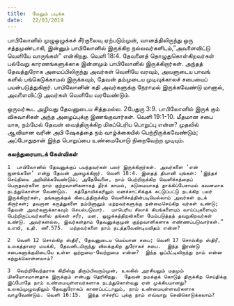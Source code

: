 ```yaml
---
title:  மேலும் படிக்க
date:   22/03/2019
---
```


பாபிலோனில் முழுஒழுக்கச் சீர்குலைவு ஏற்படும்முன், வானத்திலிருந்து ஒரு சத்தமுண்டாகி, இன்னும் பாபிலோனில் இருக்கிற நல்லவர்களிடம்,”அவளைவிட்டு வெளியே வாருங்கள்” என்கிறது. வெளி 18:4.  தேவனைத் தொழுதுகொள்கிறவர்கள் பல்வேறு காரணங்களுக்காக இன்னமும் பாபிலோனில் இருக்கிறார்கள்.  அந்தத் தேவத்துரோக அமைப்பிலிருந்து அவர்கள் வெளியே வரவும், அவளுடைய பாவங் களில் பங்கெடுக்காமல் இருக்கவும், தேவன் தம்முடைய முடிவுக்காலச் சபையைப் பயன்படுத்துகிறார்.  பாபிலோனின் கதி அவர்களுக்கு நேராமல் இருக்கவேண்டு மானால், அவளைவிட்டு அவர்கள் வெளியே வரவேண்டும்.

ஒருவர்கூட அழிவது தேவனுடைய சித்தமல்ல. 2பேதுரு 3:9.  பாபிலோனில் இருக் கும் விசுவாசிகள் அந்த அழைப்புக்கு இணங்குவார்கள். வெளி 19:1-10.  மீதமான சபை யாக, நம்மேல் தேவன் வைத்திருக்கிற மிகப்பெரிய பொறுப்பு என்ன?  முதலில் ஆவியான வரின் அபி ஷேகத்தை நம் வாழ்க்கையில் பெற்றிருக்கவேண்டும்; அப்போதுதான் இந்த பொறுப்பை உண்மையோடு நிறைவேற்ற முடியும்.

**கலந்துரையாடக் கேள்விகள்**

`1	பாபிலோனில் தேவனுக்குப் பயந்தவர்கள் பலர் இருக்கிறார்கள். அவர்களை ‘என் ஜனங்களே’ என்று தேவன் அழைக்கிறார். வெளி 18:4. இதைத் தியானி யுங்கள்: ‘இந்தச் செய்தியை அறிவிக்கவேண்டும்; அதேவேளை, நாம் பெற்றிருக்கிற வெளிச்சத்தைப் பெறாதவர்களை நாம் குற்றவாளிகளாகத் தீர்க் காமல், கடுமையாகத் தாக்கிப்பேசாமல் கவனமாக நடந்துகொள்ள வேண்டும்.  கத்தோலிக்கரிலும் மனச்சாட்சிக்குக் கட்டுப்பட்டு நடக்கிற பலர் இருக்கிறார்கள், தங்களுக்குக் கிடைத்திருக்கிற வெளிச்சத்தின்படியெல்லாம் அவர்கள் நடக் கிறார்கள்; தவறான கருத்துகளை நம்பினாலும் மற்றவர்களுக்கு நன்மைசெய்கிற வர்கள் உண்டு; தேவன் அவர்களுக்காகவும் செயல்படுவார்.  மாபெரிய சிலாக் கியங்களையும் வாய்ப்புகளையும் பெற்றிருப்பவர்களில் தங்கள் சரீர, மன, ஒழுக்கத்திறன்களை மேம்படுத்தத் தவறுகிறவர்கள் உண்டு. அவர்களல்ல, இவர்கள்தாம் தேவனுக்குமுன் குற்றவாளிகளாக எண்ணப்படுவார்கள்.” உஎஙி, உதி. ணீ.575.  மற்றவர்களை நாம் நடத்தவேண்டியவிதம் என்ன?`

`2	வெளி 12 சொல்கிற ஸ்திரீ, தேவனுடைய மெய்யான சபை; வெளி 17 சொல்கிற ஸ்திரீ, உலகத்தாரை மயக்கி, தேவனிடமிருந்து விலக்குகிற துரோகச் சபை.  இந்த இரண்டு சபைகளுக்குமிடையே உள்ள ஒற்றுமை-வேற்றுமை என்ன?  இந்த ஒப்பீட்டிலிருந்து நாம் என்ன கற்றுக்கொள்ளலாம்?`

`3	வெற்றிவேந்தராக கிறிஸ்து திரும்பிவரும்முன், உலகில் அரசியலும் மதமும் மிகமோசமானதாக இருக்கும் என்பது தெரிகிறது.  தேவன் நமக்குக் கொடுத் திருக்கிற செய்திக்கு இப்போதே நாம் உண்மையுள்ளவர்களாக நடந்துகொள்வது ஏன் முக்கியமானது?  உலகம்முழுவதிலும் தேவதுரோகம் காணப்பட்டாலும், நாம் உண்மையுள்ளவர்களாக வாழவேண்டும். வெளி 16:15.  இந்த எச்சரிப் புக்கு நாம் எவ்வாறு செவிகொடுக்கலாம்?`